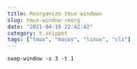 ```yaml
---
title: Reorganize tmux windows
slug: tmux-window-reorg
date: "2021-04-19 22:42:42"
category: t.snippet
tags: ["tmux", "macos", "linux", "cli"]
---
```


`swap-window -s 3 -t 1`
